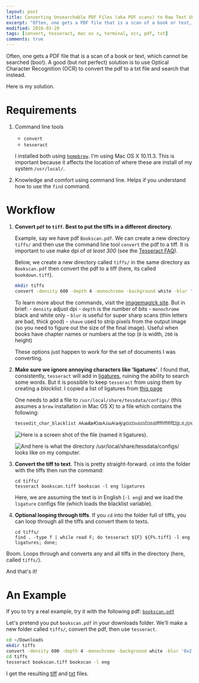 ```yaml
---
layout: post
title: Converting Unsearchable PDF Files (aka PDF scans) to Raw Text Using Command Line Tools `convert` and `tesseract`
excerpt: "Often, one gets a PDF file that is a scan of a book or text, which cannot be searched (boo!). A good (but not perfect) solution is to use Optical Character Recognition (OCR) to convert the pdf to a txt file and search that instead."
modified: 2016-03-29
tags: [convert, tesseract, mac os x, terminal, ocr, pdf, txt]
comments: true
---
```


Often, one gets a PDF file that is a scan of a book or text, which cannot be searched (boo!). A good (but not perfect) solution is to use Optical Character Recognition (OCR) to convert the pdf to a txt file and search that instead.

Here is my solution.

# Requirements

1. Command line tools
	+ `convert`
	+ `tesseract`
	
	I installed both using [`homebrew`](http://brew.sh/). I'm using Mac OS X 10.11.3. This is important because it affects the location of where these are install of my system `/usr/local/`.
2. Knowledge and comfort using command line. Helps if you understand how to use the `find` command.

# Workflow

1. **Convert `pdf` to `tiff`. Best to put the tiffs in a different directory.**

	Example, say we have pdf `Bookscan.pdf`. We can create a new directory `tiffs/` and then use the command line tool `convert` the pdf to a tiff. It is important to use make dpi of *at least 300* (see the [Tesseract FAQ](https://github.com/tesseract-ocr/tesseract/wiki/FAQ)). 
	
	Below, we create a new directory called `tiffs/` in the same directory as `Bookscan.pdf` then convert the pdf to a tiff (here, its called `bookdown.tiff`).

	```bash
	mkdir tiffs
	convert -density 600 -depth 4 -monochrome -background white -blur '0x2' -shave '0x200' Bookscan.pdf tiffs/bookdown.tiff
	```

	To learn more about the commands, visit the [imagemagick site](http://www.imagemagick.org/script/command-line-options.php). But in brief:
		- `density` adjust dpi
		- `depth` is the number of bits
		- `monochrome` black and white only
		- `blur` is useful for super sharp scans (thin letters are bad, thick good)
		- `shave` used to strip pixels from the output image (so you need to figure out the size of the final image). Useful when books have chapter names or numbers at the top (`0` is width, `200` is height)
	
	These options just happen to work for the set of documents I was converting.
2. **Make sure we ignore annoying characters like 'ligatures'**. I found that, consistently, `tesseract` will add in [ligatures](https://en.wikipedia.org/wiki/Typographic_ligature), ruining the ability to search some words. But it is possible to keep `tesseract` from using them by creating a *blacklist*. I copied a list of ligatures from [this page](https://en.wikipedia.org/wiki/List_of_precomposed_Latin_characters_in_Unicode) 

	One needs to add a file to `/usr/local/share/tessdata/configs/` (this assumes a `brew` installation in Mac OS X) to a file which contains the following:
	
	```bash
	tessedit_char_blacklist ꜲꜳÆæꜴꜵꜶꜷꜸꜹꜼꜽǱǲǳǄǅǆﬀﬃﬄﬁﬂĲĳǇǈǉǊǋǌŒœꝎꝏﬅᵫꝠꝡ
	```

	![Here is a screen shot of the file (named it `ligatures`).](https://www.dropbox.com/s/z7rhn1v66cm4jli/ligatures.png?raw=1)
	
	![And here is what the directory `/usr/local/share/tessdata/configs/` looks like on my computer.](https://www.dropbox.com/s/24nwja0r0y6v2bo/ligatures_dir.png?raw=1)

3. **Convert the tiff to text**. This is pretty straight-forward. `cd` into the folder with the tiffs then run the command:

	```
	cd tiffs/
	tesseract bookscan.tiff bookscan -l eng ligatures                                                            
	```
	
	Here, we are assuming the text is in English (`-l eng`) and we load the `ligature` configs file (which loads the blacklist variable).

4. **Optional looping through tiffs**. If you `cd` into the folder full of tiffs, you can loop through all the tiffs and convert them to texts.

	```
	cd tiffs/
	find . -type f | while read F; do tesseract ${F} ${F%.tiff} -l eng ligatures; done;                          
	```

Boom. Loops through and converts any and all tiffs in the directory (here, called `tiffs/`).

And that's it!

# An Example

If you to try a real example, try it with the following pdf: [`bookscan.pdf`](https://www.dropbox.com/s/ihn23r2olq211za/bookscan.pdf?dl=0)

Let's pretend you put `bookscan.pdf` in your downloads folder. We'll make a new folder called `tiffs/`, convert the pdf, then use `tesseract`.

```bash
cd ~/Downloads
mkdir tiffs
convert -density 600 -depth 4 -monochrome -background white -blur '0x2' -shave '200x450' bookscan.pdf tiffs/bookscan.tiff
cd tiffs
tesseract bookscan.tiff bookscan -l eng 
```

I get the resulting [tiff](https://www.dropbox.com/s/4twn7egdkdj0ox0/bookscan.tiff?raw=1) and [txt](https://www.dropbox.com/s/ik27dm6dmjsq05n/bookscan.txt?raw=1) files.